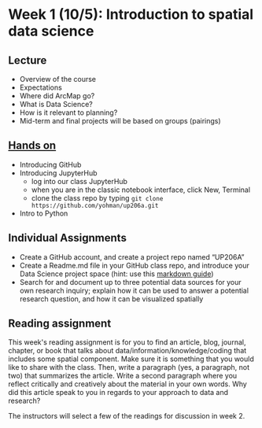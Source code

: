 
# Week 1 (10/5): Introduction to spatial data science


## Lecture
*   Overview of the course
*   Expectations
*   Where did ArcMap go?
*   What is Data Science?
*   How is it relevant to planning?
*   Mid-term and final projects will be based on groups (pairings)

## [Hands on](https://github.com/yohman/up206a/tree/master/Weeks/Week%201)
*   Introducing GitHub
*   Introducing JupyterHub
    * log into our class JupyterHub
    * when you are in the classic notebook interface, click New, Terminal
    * clone the class repo by typing `git clone https://github.com/yohman/up206a.git`
*   Intro to Python

## Individual Assignments
*   Create a GitHub account, and create a project repo named “UP206A”
*   Create a Readme.md file in your GitHub class repo, and introduce your Data Science project space (hint: use this [markdown guide](https://guides.github.com/features/mastering-markdown/))
*   Search for and document up to three potential data sources for your own research inquiry; explain how it can be used to answer a potential research question, and how it can be visualized spatially

## Reading assignment
This week's reading assignment is for you to find an article, blog, journal, chapter, or book that talks about data/information/knowledge/coding that includes some spatial component. Make sure it is something that you would like to share with the class. Then, write a paragraph (yes, a paragraph, not two) that summarizes the article. Write a second paragraph where you reflect critically and creatively about the material in your own words. Why did this article speak to you in regards to your approach to data and research? 

The instructors will select a few of the readings for discussion in week 2.
